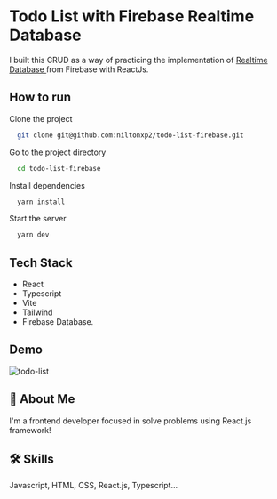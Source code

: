 # Todo List with Firebase Realtime Database

I built this CRUD as a way of practicing the implementation of [Realtime Database ](https://firebase.google.com/docs/database?hl=pt&authuser=0)from Firebase with ReactJs.

## How to run

Clone the project

```bash
  git clone git@github.com:niltonxp2/todo-list-firebase.git
```

Go to the project directory

```bash
  cd todo-list-firebase
```

Install dependencies

```bash
  yarn install
```

Start the server

```bash
  yarn dev
```

## Tech Stack

- React
- Typescript
- Vite
- Tailwind
- Firebase Database.

## Demo

![todo-list](https://user-images.githubusercontent.com/88057912/212549734-fd6805d3-c721-4c2a-aef4-3ad9d6a2ef0d.gif)

## 🚀 About Me

I'm a frontend developer focused in solve problems using React.js framework!

## 🛠 Skills

Javascript, HTML, CSS, React.js, Typescript...
